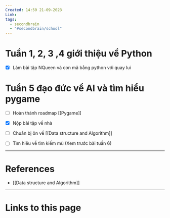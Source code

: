 ```yaml
---
Created: 14:50 21-09-2023
Link: 
tags:
  - secondbrain
  - "#secondbrain/school"
---
```


# Tuần 1, 2, 3 ,4 giới thiệu về Python 
- [x] Làm bài tập NQueen và con mã bằng python với quay lui
# Tuần 5 đạo đức về AI và tìm hiểu pygame
- [ ] Hoàn thành roadmap [[Pygame]]
- [x] Nộp bài tập về nhà
- [ ] Chuẩn bị ôn về [[Data structure and Algorithm]]
- [ ] Tìm hiểu về tìm kiếm mù (Xem trước bài tuần 6)





--- 
# References

- [[Data structure and Algorithm]]

--- 
# Links to this page

